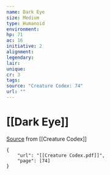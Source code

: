 ```yaml
---
name: Dark Eye
size: Medium
type: Humanoid
environment: 
hp: 71
ac: 16
initiative: 2
alignment: 
legendary: 
lair: 
unique: 
cr: 3
tags: 
source: "Creature Codex: 74"
url: ""
---
```

# [[Dark Eye]]

[Source](zotero://open-pdf/library/items/NTNKJRHG?page=74) from [[Creature Codex]]

```pdf
{
	"url": "[[Creature Codex.pdf]]",
	"page": [74]
}
```

